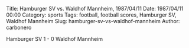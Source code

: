 Title: Hamburger SV vs. Waldhof Mannheim, 1987/04/11
Date: 1987/04/11 00:00
Category: sports
Tags: football, football scores, Hamburger SV, Waldhof Mannheim
Slug: hamburger-sv-vs-waldhof-mannheim
Author: carbonero


Hamburger SV 1 - 0 Waldhof Mannheim
